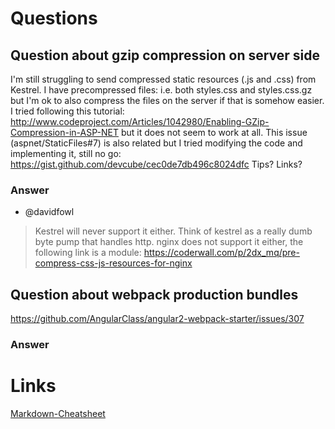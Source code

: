Questions
====
## Question about gzip compression on server side
I'm still struggling to send compressed static resources (.js and .css) from Kestrel. I have precompressed files: i.e. both styles.css and styles.css.gz but I'm ok to also compress the files on the server if that is somehow easier. I tried following this tutorial: http://www.codeproject.com/Articles/1042980/Enabling-GZip-Compression-in-ASP-NET but it does not seem to work at all.
This issue (aspnet/StaticFiles#7) is also related but I tried modifying the code and implementing it, still no go: https://gist.github.com/devcube/cec0de7db496c8024dfc
Tips? Links?

### Answer
* @davidfowl
> Kestrel will never support it either. Think of kestrel as a really dumb byte pump that handles http.
> nginx does not support it either, the following link is a module:
> https://coderwall.com/p/2dx_mq/pre-compress-css-js-resources-for-nginx

## Question about webpack production bundles
https://github.com/AngularClass/angular2-webpack-starter/issues/307

### Answer

Links
====
[Markdown-Cheatsheet](https://github.com/adam-p/markdown-here/wiki/Markdown-Cheatsheet)
